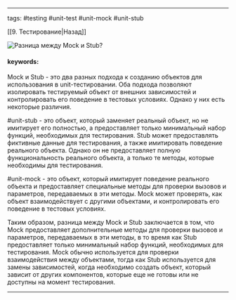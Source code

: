 ____

tags: #testing #unit-test #unit-mock #unit-stub 

[[9. Тестирование|Назад]]

![Разница между Mock и Stub?](https://youtu.be/i96lHslBOIc?t=299)

#### keywords:

Mock и Stub - это два разных подхода к созданию объектов для использования в unit-тестировании. 
Оба подхода позволяют изолировать тестируемый объект от внешних зависимостей и контролировать его поведение в тестовых условиях. Однако у них есть некоторые различия.

#unit-stub  - это объект, который заменяет реальный объект, но не имитирует его полностью, а предоставляет только минимальный набор функций, необходимых для тестирования. Stub может предоставлять фиктивные данные для тестирования, а также имитировать поведение реального объекта. Однако он не предоставляет полную функциональность реального объекта, а только те методы, которые необходимы для тестирования.

#unit-mock  - это объект, который имитирует поведение реального объекта и предоставляет специальные методы для проверки вызовов и параметров, передаваемых в эти методы. Mock может проверять, как объект взаимодействует с другими объектами, и контролировать его поведение в тестовых условиях.

Таким образом, разница между Mock и Stub заключается в том, что Mock предоставляет дополнительные методы для проверки вызовов и параметров, передаваемых в эти методы, в то время как Stub предоставляет только минимальный набор функций, необходимых для тестирования. Mock обычно используется для проверки взаимодействия между объектами, тогда как Stub используется для замены зависимостей, когда необходимо создать объект, который зависит от других компонентов, которые еще не готовы или не доступны на момент тестирования.

_____

